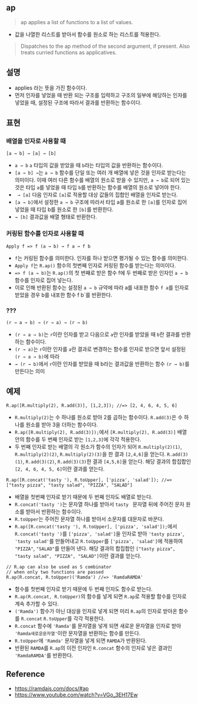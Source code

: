 ## ap
> ap applies a list of functions to a list of values.
- 값을 나열한 리스트를 받아서 함수를 원소로 하는 리스트를 적용한다.

> Dispatches to the ap method of the second argument, if present. Also treats curried functions as applicatives.


## 설명
- applies 라는 뜻을 가진 함수이다.
- 먼저 인자를 넣었을 때 반환 되는 구조를 입력하고 구조의 일부에 해당하는 인자를 넣었을 때, 설정된 구조에 따라서 결과를 반환하는 함수이다.

## 표현
### 배열을 인자로 사용할 때
```
[a → b] → [a] → [b]
```
- `a → b` `a` 타입의 값을 받았을 때 `b`라는 타입의 값을 반환하는 함수이다.
- `[a → b] →`는 `a → b` 함수를 단일 또는 여러 개 배열에 넣은 것을 인자로 받는다는 의미이다. 이때 여러 다른 함수를 배열의 원소로 받을 수 있지만, `a → b`로 되어 있는 것은 타입 `a`를 넣었을 때 타입 `b`를 반환하는 함수를 배열의 원소로 넣어야 한다.
- ` → [a]` 다음 인자로 `[a]`로 적용할 대상 값들의 집합인 배열을 인자로 받는다.
- `[a → b]`에서 설정한 `a → b` 구조에 따라서 타입 a를 원소로 한 `[a]`를 인자로 집어 넣었을 때 타입 b를 원소로 한 `[b]`를 반환한다.
- `→ [b]` 결과값을 배열 형태로 반환한다.

### 커링된 함수를 인자로 사용할 때
```
Apply f => f (a → b) → f a → f b
```
- `f`는 커링된 함수를 의미한다. 인자를 하나 받으면 평가될 수 있는 함수를 의미한다. 
- `Apply f`는 `R.ap()` 함수의 첫번째 인자로 커링된 함수를 받는다는 의미이다.
- `=> f (a → b)`는 `R.ap()`의 첫 번째로 받은 함수 f에 두 번째로 받은 인자인 `a → b` 함수를 인자로 집어 넣는다.
- 이로 인해 반환된 함수는 설정된 `a → b` 규약에 따라 a를 내포한 함수 `f a`를 인자로 받았을 경우 b를 내포한 함수 f b`를 반환한다.

### ???
```
(r → a → b) → (r → a) → (r → b)
```
- `(r → a → b)`는 `r`이란 인자를 받고 다음으로 `a`란 인자를 받았을 때 `b`란 결과를 반환하는 함수이다.
- `(r → a)`는 `r`이란 인자를 `a`란 결과로 변경하는 함수를 인자로 받으면 앞서 설정된 `(r → a → b)`에 따라
- `→ (r → b)`에서 `r`이란 인자를 받았을 때 b라는 결과값을 반환하는 함수 `(r → b)`를 만든다는 의미

## 예제
```
R.ap([R.multiply(2), R.add(3)], [1,2,3]); //=> [2, 4, 6, 4, 5, 6]
```
- `R.multiply(2)`는 수 하나를 원소로 받아 2를 곱하는 함수이다. `R.add(3)`은 수 하나를 원소를 받아 3을 더하는 함수이다.
- `R.ap([R.multiply(2), R.add(3)]);`에서 `[R.multiply(2), R.add(3)]` 배열 안의 함수를 두 번째 인자로 받는 `[1,2,3]`에 각각 적용한다.
- 두 번째 인자로 받는 배열의 각 원소가 함수의 인자가 되어 `R.multiply(2)(1)`, `R.multiply(2)(2)`, `R.multiply(2)(3)`을 한 결과 `[2,4,6]`을 얻는다. `R.add(3)(1)`, `R.add(3)(2)`, `R.add(3)(3)`한 결과 `[4,5,6]`을 얻는다. 해당 결과의 합집합인 `[2, 4, 6, 4, 5, 6]`이란 결과를 얻는다.

```
R.ap([R.concat('tasty '), R.toUpper], ['pizza', 'salad']); //=> ["tasty pizza", "tasty salad", "PIZZA", "SALAD"]
```
- 배열을 첫번째 인자로 받기 때문에 두 번째 인자도 배열로 받는다.
- `R.concat('tasty ')`는 문자열 하나를 받아서 `tasty ` 문자열 뒤에 주어진 문자 원소를 받아서 반환하는 함수이다.
- `R.toUpper`는 주어진 문자열 하나를 받아서 소문자를 대문자로 바꾼다.
- `R.ap([R.concat('tasty '), R.toUpper], ['pizza', 'salad']);`에서 `R.concat('tasty ')`를 `['pizza', 'salad']`을 인자로 받아 `'tasty pizza'`, `'tasty salad'`를 만들어내고 `R.toUpper`를 `['pizza', 'salad']`에 적용하여 `"PIZZA"`, `"SALAD"`를 만들어 낸다. 해당 결과의 합집합인 `["tasty pizza", "tasty salad", "PIZZA", "SALAD"]`이란 결과를 얻는다.

```
// R.ap can also be used as S combinator
// when only two functions are passed
R.ap(R.concat, R.toUpper)('Ramda') //=> 'RamdaRAMDA'
```
- 함수를 첫번째 인자로 받기 때문에 두 번째 인자도 함수로 받는다.
- `R.ap(R.concat, R.toUpper)`의 함수를 넣게 되면 `R.ap`로 적용할 함수를 인자로 계속 추가할 수 있다.
- `('Ramda')` 함수가 아닌 대상을 인자로 넣게 되면 미리 `R.ap`의 인자로 받아온 함수를 `R.concat` `R.toUpper`를 각각 적용한다.
- `R.concat` 함수에 `'Ramda'`를 문자열을 넣게 되면 새로운 문자열을 인자로 받아 `'Ramda새로운문자열'`이란 문자열을 반환하는 함수를 만든다.
- `R.toUpper`에 `'Ramda'` 문자열을 넣게 되면 `RAMDA`가 반환된다.
- 반환된 `RAMDA`를 `R.ap`의 이전 인자인 `R.concat` 함수의 인자로 넣은 결과인 `'RamdaRAMDA'`를 반환한다.

## Reference
- https://ramdajs.com/docs/#ap
- https://www.youtube.com/watch?v=VGo_3EH17Ew
